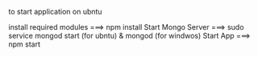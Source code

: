 

to start application on ubntu

install required modules ===> npm install
Start Mongo Server ===> sudo service mongod start (for ubntu) & mongod (for windwos)
Start App ===> npm start